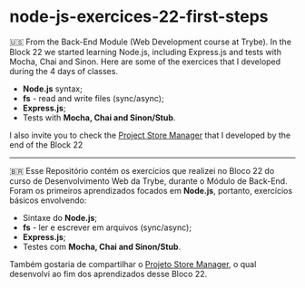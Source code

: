 # node-js-exercices-22-first-steps

:us:  From the Back-End Module (Web Development course at Trybe). 
In the Block 22 we started learning Node.js, including Express.js and tests with Mocha, Chai and Sinon. 
Here are some of the exercices that I developed during the 4 days of classes.

- **Node.js** syntax; 
- **fs** - read and write files (sync/async);
- **Express.js**;
- Tests with **Mocha, Chai and Sinon/Stub**.

I also invite you to check the [Project Store Manager](https://github.com/VitBrandao/NodeJS-Store-Manager-Project) that I developed by the end of the Block 22


---
:brazil: Esse Repositório contém os exercícios que realizei no Bloco 22 do curso de Desenvolvimento Web da Trybe, durante o Módulo de Back-End.
Foram os primeiros aprendizados focados em **Node.js**, portanto, exercícios básicos envolvendo:

- Sintaxe do **Node.js**; 
- **fs** - ler e escrever em arquivos (sync/async);
- **Express.js**;
- Testes com **Mocha, Chai and Sinon/Stub**.

Também gostaria de compartilhar o [Projeto Store Manager](https://github.com/VitBrandao/NodeJS-Store-Manager-Project), o qual desenvolvi ao fim dos aprendizados desse Bloco 22. 

